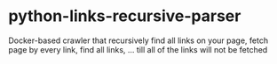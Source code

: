 # python-links-recursive-parser
Docker-based crawler that recursively find all links on your page, fetch page by every link, find all links, ... till all of the links will not be fetched
